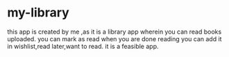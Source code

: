 # my-library
this app is created by me ,as it is a library app wherein you can read books uploaded.
you can mark as read when you are done reading
you can add it in wishlist,read later,want to read.
it is a feasible app.
